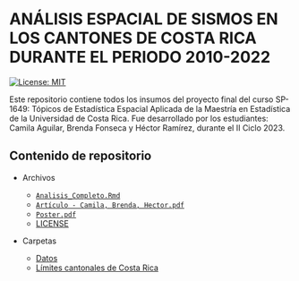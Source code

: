 # ANÁLISIS ESPACIAL DE SISMOS EN LOS CANTONES DE COSTA RICA DURANTE EL PERIODO 2010-2022

[![License: MIT](https://img.shields.io/badge/License-MIT-yellow.svg)](https://opensource.org/licenses/MIT)


Este repositorio contiene todos los insumos del proyecto final del curso SP-1649: Tópicos de Estadística Espacial Aplicada de la Maestría en Estadística de la Universidad de Costa Rica. Fue desarrollado por los estudiantes: Camila Aguilar, Brenda Fonseca y Héctor Ramírez, durante el II Ciclo 2023.

## Contenido de repositorio

* Archivos
  * [`Analisis_Completo.Rmd`](#análisis)
  * [`Artículo - Camila, Brenda, Hector.pdf`](#escrito)
  * [`Poster.pdf`](#escrito)
  * [LICENSE](#licencia)

* Carpetas
  * [Datos](#datos)
  * [Límites cantonales de Costa Rica](#shape)


